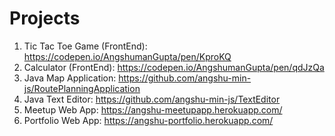 # Projects

1. Tic Tac Toe Game (FrontEnd): https://codepen.io/AngshumanGupta/pen/KproKQ
2. Calculator (FrontEnd): https://codepen.io/AngshumanGupta/pen/qdJzQa 
3. Java Map Application: https://github.com/angshu-min-js/RoutePlanningApplication
4. Java Text Editor: https://github.com/angshu-min-js/TextEditor
5. Meetup Web App: https://angshu-meetupapp.herokuapp.com/ 
6. Portfolio Web App: https://angshu-portfolio.herokuapp.com/
